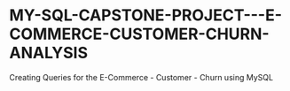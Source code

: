 # MY-SQL-CAPSTONE-PROJECT---E-COMMERCE-CUSTOMER-CHURN-ANALYSIS
Creating Queries for the E-Commerce - Customer - Churn using MySQL

